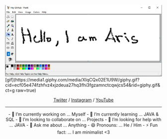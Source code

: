 <style>
 p, img{
  text-align: center;
}
</style>
<img src="https://github.com/AristotelisPallasidis/AristotelisPallasidis/blob/main/Screenshot_14.jpg?raw=true">
[gif](https://media1.giphy.com/media/XIqCQx02E1U9W/giphy.gif?cid=ecf05e474fzhfvz4xjzdeua27hq3fhi3fgzamnctcqwjcs54&rid=giphy.gif&ct=g raw=true)

[Twiiter](https://twitter.com/_pallasidis_) / [Instagram](https://www.instagram.com/aristotelis.pallasidis/) / [YouTube](https://www.youtube.com/channel/UCObyKI7IOrJE1Q697638m7g)

<hr>
<p>
- 🔭 I’m currently working on ... Myself
- 🌱 I’m currently learning ... JAVA & SQL
- 👯 I’m looking to collaborate on ... Projects
- 🤔 I’m looking for help with ... JAVA
- 💬 Ask me about ... Anything
- 😄 Pronouns: ... He / Him
- ⚡ Fun fact: ... I am minimalist <3
</p>
